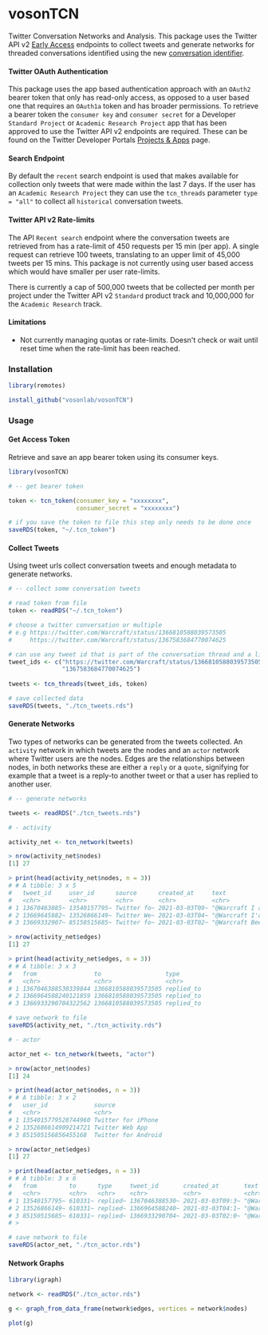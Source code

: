 # vosonTCN

Twitter Conversation Networks and Analysis. This package uses the Twitter API v2 [Early Access](https://developer.twitter.com/en/products/twitter-api/early-access) endpoints to collect tweets and generate networks for threaded conversations identified using the new [conversation identifier](https://developer.twitter.com/en/docs/twitter-api/conversation-id).

#### Twitter OAuth Authentication

This package uses the app based authentication approach with an `OAuth2` bearer token that only has read-only access, as opposed to a user based one that requires an `OAuth1a` token and has broader permissions. To retrieve a bearer token the `consumer key` and `consumer secret` for a Developer `Standard Project` or `Academic Research Project` app that has been approved to use the Twitter API v2 endpoints are required. These can be found on the Twitter Developer Portals [Projects & Apps](https://developer.twitter.com/en/portal/projects-and-apps) page.

#### Search Endpoint

By default the `recent` search endpoint is used that makes available for collection only tweets that were made within the last 7 days. If the user has an `Academic Research Project` they can use the `tcn_threads` parameter `type = "all"` to collect all `historical` conversation tweets.

#### Twitter API v2 Rate-limits

The API `Recent search` endpoint where the conversation tweets are retrieved from has a rate-limit of 450 requests per 15 min (per app). A single request can retrieve 100 tweets, translating to an upper limit of 45,000 tweets per 15 mins. This package is not currently using user based access which would have smaller per user rate-limits.

There is currently a cap of 500,000 tweets that be collected per month per project under the Twitter API v2 `Standard` product track and 10,000,000 for the `Academic Research` track.

#### Limitations

- Not currently managing quotas or rate-limits. Doesn't check or wait until reset time when the rate-limit has been reached.

### Installation

```R
library(remotes)

install_github("vosonlab/vosonTCN")
```

### Usage

#### Get Access Token

Retrieve and save an app bearer token using its consumer keys.
```R
library(vosonTCN)

# -- get bearer token

token <- tcn_token(consumer_key = "xxxxxxxx",
                   consumer_secret = "xxxxxxxx")

# if you save the token to file this step only needs to be done once
saveRDS(token, "~/.tcn_token")
```

#### Collect Tweets

Using tweet urls collect conversation tweets and enough metadata to generate networks.
```R
# -- collect some conversation tweets

# read token from file
token <- readRDS("~/.tcn_token")

# choose a twitter conversation or multiple
# e.g https://twitter.com/Warcraft/status/1366810588039573505
#     https://twitter.com/Warcraft/status/1367583684770074625

# can use any tweet id that is part of the conversation thread and a list of ids, urls or both
tweet_ids <- c("https://twitter.com/Warcraft/status/1366810588039573505",
               "1367583684770074625")
               
tweets <- tcn_threads(tweet_ids, token)

# save collected data
saveRDS(tweets, "./tcn_tweets.rds")
```

#### Generate Networks

Two types of networks can be generated from the tweets collected. An `activity` network in which tweets are the nodes and an `actor` network where Twitter users are the nodes. Edges are the relationships between nodes, in both networks these are either a `reply` or a `quote`, signifying for example that a tweet is a reply-to another tweet or that a user has replied to another user.
```R
# -- generate networks

tweets <- readRDS("./tcn_tweets.rds")

# - activity

activity_net <- tcn_network(tweets)

> nrow(activity_net$nodes)
[1] 27

> print(head(activity_net$nodes, n = 3))
# # A tibble: 3 x 5
#   tweet_id     user_id      source      created_at     text
#   <chr>        <chr>        <chr>       <chr>          <chr>
# 1 13670463885~ 13540157795~ Twitter fo~ 2021-03-03T09~ "@Warcraft I am a professional~
# 2 13669645882~ 13526866149~ Twitter We~ 2021-03-03T04~ "@Warcraft I'd watch but I don~
# 3 13669332907~ 85150515685~ Twitter fo~ 2021-03-03T02~ "@Warcraft Been gone for a bit~

> nrow(activity_net$edges)
[1] 27

> print(head(activity_net$edges, n = 3))
# # A tibble: 3 x 3
#   from                to                  type
#   <chr>               <chr>               <chr>
# 1 1367046388530339844 1366810588039573505 replied_to
# 2 1366964588240121859 1366810588039573505 replied_to
# 3 1366933290704322562 1366810588039573505 replied_to

# save network to file
saveRDS(activity_net, "./tcn_activity.rds")

# - actor

actor_net <- tcn_network(tweets, "actor")

> nrow(actor_net$nodes)
[1] 24

> print(head(actor_net$nodes, n = 3))
# # A tibble: 3 x 2
#   user_id             source
#   <chr>               <chr>
# 1 1354015779528744960 Twitter for iPhone
# 2 1352686614909214721 Twitter Web App
# 3 851505156856455168  Twitter for Android

> nrow(actor_net$edges)
[1] 27

> print(head(actor_net$edges, n = 3))
# # A tibble: 3 x 6
#   from         to      type     tweet_id       created_at       text
#   <chr>        <chr>   <chr>    <chr>          <chr>            <chr>
# 1 13540157795~ 610331~ replied~ 1367046388530~ 2021-03-03T09:3~ "@Warcraft I am a professional designer,~
# 2 13526866149~ 610331~ replied~ 1366964588240~ 2021-03-03T04:1~ "@Warcraft I'd watch but I don't care to~
# 3 85150515685~ 610331~ replied~ 1366933290704~ 2021-03-03T02:0~ "@Warcraft Been gone for a bit whats wit~
# >

# save network to file
saveRDS(actor_net, "./tcn_actor.rds")
```

#### Network Graphs

```R
library(igraph)

network <- readRDS("./tcn_actor.rds")

g <- graph_from_data_frame(network$edges, vertices = network$nodes)

plot(g)
```
